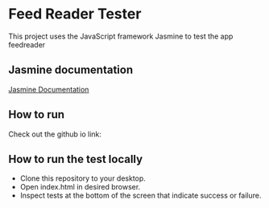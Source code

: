 # Feed Reader Tester

This project uses the JavaScript framework Jasmine to test the app feedreader

## Jasmine documentation

<a href="https://jasmine.github.io/2.1/introduction.html">Jasmine Documentation</a>

## How to run

Check out the github io link:

## How to run the test locally

* Clone this repository to your desktop.
* Open index.html in desired browser.
* Inspect tests at the bottom of the screen that indicate success or failure.
